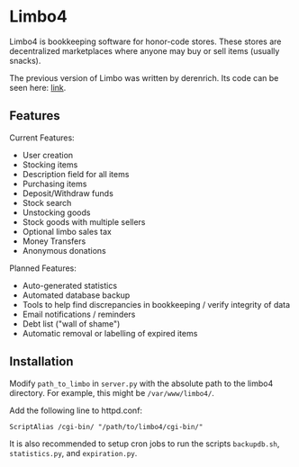 Limbo4
======

Limbo4 is bookkeeping software for honor-code stores. These stores are
decentralized marketplaces where anyone may buy or sell items (usually snacks).

The previous version of Limbo was written by derenrich. Its code can be seen
here: [link](https://github.com/derenrich/Limbo3).

Features
--------
 
Current Features:

  * User creation
  * Stocking items
  * Description field for all items
  * Purchasing items
  * Deposit/Withdraw funds
  * Stock search
  * Unstocking goods
  * Stock goods with multiple sellers
  * Optional limbo sales tax
  * Money Transfers
  * Anonymous donations

Planned Features:

  * Auto-generated statistics
  * Automated database backup
  * Tools to help find discrepancies in bookkeeping / verify integrity of data
  * Email notifications / reminders
  * Debt list ("wall of shame")
  * Automatic removal or labelling of expired items

Installation
------------

Modify `path_to_limbo` in `server.py` with the absolute path to the limbo4
directory. For example, this might be `/var/www/limbo4/`.

Add the following line to httpd.conf:

```
ScriptAlias /cgi-bin/ "/path/to/limbo4/cgi-bin/"
```

It is also recommended to setup cron jobs to run the scripts `backupdb.sh`,
`statistics.py`, and `expiration.py`.
